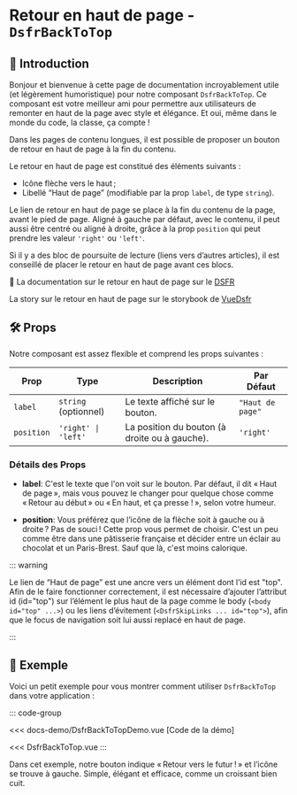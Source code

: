 # Retour en haut de page - `DsfrBackToTop`

## 🌟 Introduction

Bonjour et bienvenue à cette page de documentation incroyablement utile (et légèrement humoristique) pour notre composant `DsfrBackToTop`. Ce composant est votre meilleur ami pour permettre aux utilisateurs de remonter en haut de la page avec style et élégance. Et oui, même dans le monde du code, la classe, ça compte !

Dans les pages de contenu longues, il est possible de proposer un bouton de retour en haut de page à la fin du contenu.

Le retour en haut de page est constitué des éléments suivants :

- Icône flèche vers le haut ;
- Libellé “Haut de page” (modifiable par la prop `label`, de type `string`).

Le lien de retour en haut de page se place à la fin du contenu de la page, avant le pied de page. Aligné à gauche par défaut, avec le contenu, il peut aussi être centré ou aligné à droite, grâce à la prop `position` qui peut prendre les valeur `'right'` ou `'left'`.

Si il y a des bloc de poursuite de lecture (liens vers d’autres articles), il est conseillé de placer le retour en haut de page avant ces blocs.

🏅 La documentation sur le retour en haut de page sur le [DSFR](https://www.systeme-de-design.gouv.fr/elements-d-interface/composants/retour-en-haut-de-page/)

<VIcon name="vi-file-type-storybook" /> La story sur le retour en haut de page sur le storybook de [VueDsfr](https://storybook.vue-ds.fr/?path=/docs/composants-dsfrbacktotop--docs)

## 🛠️ Props

Notre composant est assez flexible et comprend les props suivantes :

| Prop       | Type                  | Description                                           | Par Défaut    |
|------------|-----------------------|-------------------------------------------------------|---------------|
| `label`    | `string` (optionnel)  | Le texte affiché sur le bouton.                       | `"Haut de page"` |
| `position` | `'right' \| 'left'`   | La position du bouton (à droite ou à gauche).         | `'right'`     |

### Détails des Props

- **label**: C'est le texte que l'on voit sur le bouton. Par défaut, il dit « Haut de page », mais vous pouvez le changer pour quelque chose comme « Retour au début » ou « En haut, et ça presse ! », selon votre humeur.

- **position**: Vous préférez que l’icône de la flèche soit à gauche ou à droite ? Pas de souci ! Cette prop vous permet de choisir. C'est un peu comme être dans une pâtisserie française et décider entre un éclair au chocolat et un Paris-Brest. Sauf que là, c'est moins calorique.

::: warning

Le lien de “Haut de page” est une ancre vers un élément dont l’id est "top".
Afin de le faire fonctionner correctement, il est nécessaire d’ajouter l’attribut id (id="top") sur l’élément le plus haut de la page comme le body (`<body id="top" ...>`) ou les liens d’évitement (`<DsfrSkipLinks ... id="top">`), afin que le focus de navigation soit lui aussi replacé en haut de page.

:::

## 📝 Exemple

Voici un petit exemple pour vous montrer comment utiliser `DsfrBackToTop` dans votre application :

::: code-group

<Story data-title="Démo" min-h="100px">
  <DsfrBackToTopDemo />
</Story>

<<< docs-demo/DsfrBackToTopDemo.vue [Code de la démo]

<<< DsfrBackToTop.vue
:::

<script setup lang="ts">
import DsfrBackToTopDemo from './docs-demo/DsfrBackToTopDemo.vue'
</script>

Dans cet exemple, notre bouton indique « Retour vers le futur ! » et l’icône se trouve à gauche. Simple, élégant et efficace, comme un croissant bien cuit.
